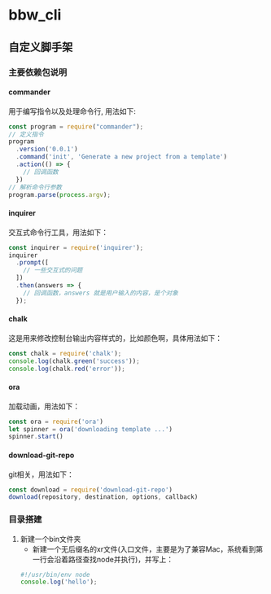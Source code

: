 # bbw_cli

## 自定义脚手架

### 主要依赖包说明

#### **commander**
用于编写指令以及处理命令行, 用法如下:
```javascript
const program = require("commander");
// 定义指令
program
  .version('0.0.1')
  .command('init', 'Generate a new project from a template')
  .action(() => {
    // 回调函数
  })
// 解析命令行参数
program.parse(process.argv);

```
#### **inquirer**
交互式命令行工具，用法如下：
```javascript
const inquirer = require('inquirer');
inquirer
  .prompt([
    // 一些交互式的问题
  ])
  .then(answers => {
    // 回调函数，answers 就是用户输入的内容，是个对象
  });
```

#### **chalk**
这是用来修改控制台输出内容样式的，比如颜色啊，具体用法如下：
```javascript
const chalk = require('chalk');
console.log(chalk.green('success'));
console.log(chalk.red('error'));
```

#### **ora**
加载动画，用法如下：
```javascript
const ora = require('ora')
let spinner = ora('downloading template ...')
spinner.start()
```

#### **download-git-repo**
git相关，用法如下：
```javascript
const download = require('download-git-repo')
download(repository, destination, options, callback)
```

### 目录搭建
1. 新建一个bin文件夹
    - 新建一个无后缀名的xr文件(入口文件，主要是为了兼容Mac，系统看到第一行会沿着路径查找node并执行)，并写上：
    ```js
    #!/usr/bin/env node
    console.log('hello');
    ```